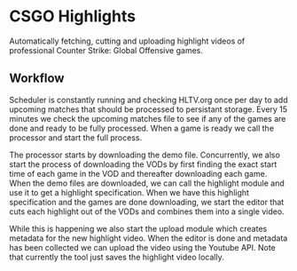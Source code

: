 # CSGO Highlights
Automatically fetching, cutting and uploading highlight videos of professional Counter Strike: Global Offensive games.

## Workflow
Scheduler is constantly running and checking HLTV.org once per day to add upcoming matches that should be processed to persistant storage. Every 15 minutes we check the upcoming matches file to see if any of the games are done and ready to be fully processed. When a game is ready we call the processor and start the full process.

The processor starts by downloading the demo file. Concurrently, we also start the process of downloading the VODs by first finding the exact start time of each game in the VOD and thereafter downloading each game. When the demo files are downloaded, we can call the highlight module and use it to get a highlight specification. When we have this highlight specification and the games are done downloading, we start the editor that cuts each highlight out of the VODs and combines them into a single video.

While this is happening we also start the upload module which creates metadata for the new highlight video. When the editor is done and metadata has been collected we can upload the video using the Youtube API. Note that currently the tool just saves the highlight video locally.
